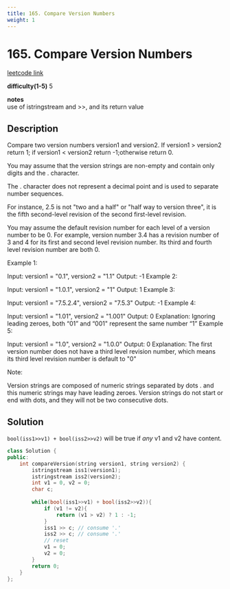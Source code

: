 ```yaml
---
title: 165. Compare Version Numbers
weight: 1
---
```

# 165. Compare Version Numbers

[leetcode link](https://leetcode.com/problems/compare-version-numbers/)

**difficulty(1-5)** 
5

**notes**   
use of istringstream and >>, and its return value

## Description

Compare two version numbers version1 and version2.
If version1 > version2 return 1; if version1 < version2 return -1;otherwise return 0.

You may assume that the version strings are non-empty and contain only digits and the . character.

The . character does not represent a decimal point and is used to separate number sequences.

For instance, 2.5 is not "two and a half" or "half way to version three", it is the fifth second-level revision of the second first-level revision.

You may assume the default revision number for each level of a version number to be 0. For example, version number 3.4 has a revision number of 3 and 4 for its first and second level revision number. Its third and fourth level revision number are both 0.

 

Example 1:

Input: version1 = "0.1", version2 = "1.1"
Output: -1
Example 2:

Input: version1 = "1.0.1", version2 = "1"
Output: 1
Example 3:

Input: version1 = "7.5.2.4", version2 = "7.5.3"
Output: -1
Example 4:

Input: version1 = "1.01", version2 = "1.001"
Output: 0
Explanation: Ignoring leading zeroes, both “01” and “001" represent the same number “1”
Example 5:

Input: version1 = "1.0", version2 = "1.0.0"
Output: 0
Explanation: The first version number does not have a third level revision number, which means its third level revision number is default to "0"
 

Note:

Version strings are composed of numeric strings separated by dots . and this numeric strings may have leading zeroes.
Version strings do not start or end with dots, and they will not be two consecutive dots.

## Solution
`bool(iss1>>v1) + bool(iss2>>v2)` will be true if *any* v1 and v2 have content.

```c++
class Solution {
public:
    int compareVersion(string version1, string version2) {
        istringstream iss1(version1);
        istringstream iss2(version2);
        int v1 = 0, v2 = 0;
        char c;
        
        while(bool(iss1>>v1) + bool(iss2>>v2)){
            if (v1 != v2){
                return (v1 > v2) ? 1 : -1;
            }
            iss1 >> c; // consume '.'
            iss2 >> c; // consume '.'
            // reset
            v1 = 0;
            v2 = 0;
        }
        return 0;
    }
};
```